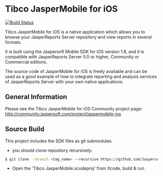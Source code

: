 Tibco JasperMobile for iOS
==========================
[![Build Status](https://travis-ci.org/Jaspersoft/js-ios-app.svg?branch=develop)](https://travis-ci.org/Jaspersoft/js-ios-app/builds)

Tibco JasperMobile for iOS is a native application which allows you to browse your JasperReports Server repository and view reports in several formats.

It is built using the Jaspersoft Mobile SDK for iOS version 1.8, and it is compatible with JasperReports Server 5.0 or higher, Community or Commercial editions.  

The source code of JasperMobile for iOS is freely available and can be used as a good example of how to integrate reporting and analysis services of JasperReports Server with your own native applications.


General Information
--------------------

Please see the Tibco JasperMobile for iOS Community project page:
http://community.jaspersoft.com/project/jaspermobile-ios

Source Build
--------------------

This project includes the SDK files as git submodules. 
  * you should clone repository recursively:
``` bash
$ git clone --branch <tag_name> --recursive https://github.com/Jaspersoft/js-ios-app.git
```
  * Open the 'Tibco JasperMobile.xcodeproj' from Xcode, build & run.